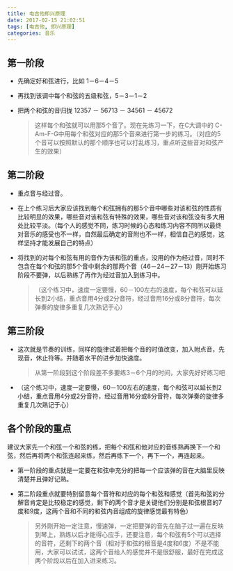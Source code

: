 ```yaml
---
title: 电吉他即兴原理
date: 2017-02-15 21:02:51
tags: [电吉他, 即兴原理]
categories: 音乐
---
```


## 第一阶段

* 先确定好和弦进行，比如 1－6－4－5

* 再找到该调中每个和弦的五级和弦，5－3－1－2

* 把两个和弦的音归拢  12357 － 56713 － 34561 － 45672

  > 这样每个和弦就可以用那5个音了。现在先练习一下，在C大调中的 C-Am-F-G中用每个和弦对应的那5个音来进行第一步的练习。（对应的5个音可以按照默认的那个顺序也可以打乱练习，重点听这些音对和弦产生的效果）

## 第二阶段

* 重点音与经过音。

* 在上个练习后大家应该找到每个和弦拥有的那5个音中哪些对该和弦的性质有比较明显的效果，哪些音对该和弦有特殊的效果，哪些音对该和弦没有多大用处比较平淡。（每个人的感觉不同，练习时候的心态和练习内容不同所以最终对音乐的感受也不一样，自然最后确定的音附也不一样，相信自己的感觉，这样坚持才能发展自己的特点）

* 将找到的对每个和弦有用的音作为该和弦的重点，没用的作为经过音，同时不包含在每个和弦的那5个音中剩余的那两个音（46－24－27－13）刚开始练习阶段不要弹，以后熟练了再作为经过音加入到练习中。

  > （这个练习中，速度一定要慢，60－100左右的速度，每个和弦可以延长到2小结，重点音用4分或2分音符，经过音用16分或8分音符，每次弹奏的旋律多重复几次熟记于心）

## 第三阶段

* 这次就是节奏的训练，同样的旋律试着把每个音的时值改变，加入附点音，先现音，休止符等。并随着水平的进步加快速度。

  > 从第一阶段到这个阶段差不多要练3－6个月的时间，大家先好好练习吧

* （这个练习中，速度一定要慢，60－100左右的速度，每个和弦可以延长到2小结，重点音用4分或2分音符，经过音用16分或8分音符，每次弹奏的旋律多重复几次熟记于心）

## 各个阶段的重点

建议大家先一个和弦一个和弦的练，把每个和弦和他对应的音练熟再换下一个和弦，然后再将两个和弦连起来练，然后再练下一个，再下一个，再连起来。

* 第一阶段的重点就是一定要在和弦中充分的把每一个应该弹的音在大脑里反映清楚并且弹好记熟。

* 第二阶段重点就要特别留意每个音符和对应的每个和弦和感觉（首先和弦的分解音肯定是比较稳定的感觉，剩下的两个音才是关键他们分别是和弦根音的7度和9度，这两个音和不同的和弦内音组成的旋律感觉最有特色）

  >   另外刚开始一定注意，慢速弹，一定把要弹的音先在脑子过一遍在反映到琴上，熟练以后才能得心应手，还要注意，每个和弦有5个可以选择的音符，还剩下的两个音（相对于和弦的根音是4度和6度）不是不能用，大家可以试试，这两个音给人的感觉并不是很舒服，最好在完成这两个阶段以后在加入进来练习。
